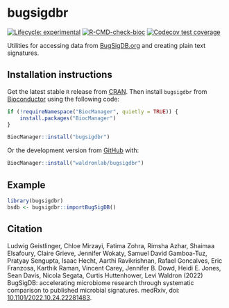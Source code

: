 # bugsigdbr

<!-- badges: start -->

[![Lifecycle:
experimental](https://img.shields.io/badge/lifecycle-experimental-orange.svg)](https://lifecycle.r-lib.org/articles/stages.html#experimental)
[![R-CMD-check-bioc](https://github.com/waldronlab/bugsigdbr/workflows/R-CMD-check-bioc/badge.svg)](https://github.com/waldronlab/bugsigdbr/actions)
[![Codecov test
coverage](https://codecov.io/gh/waldronlab/bugsigdbr/branch/main/graph/badge.svg)](https://codecov.io/gh/waldronlab/bugsigdbr?branch=main)
<!-- badges: end -->

Utilities for accessing data from [BugSigDB.org](https://bugsigdb.org) and creating plain text
signatures.

## Installation instructions

Get the latest stable `R` release from
[CRAN](http://cran.r-project.org/). Then install `bugsigdbr` from
[Bioconductor](https://bioconductor.org/packages/bugsigdbr/) using the following code:

``` r
if (!requireNamespace("BiocManager", quietly = TRUE)) {
    install.packages("BiocManager")
}

BiocManager::install("bugsigdbr")
```

Or the development version from
[GitHub](https://github.com/waldronlab/bugsigdbr) with:

``` r
BiocManager::install("waldronlab/bugsigdbr")
```

## Example

``` r
library(bugsigdbr)
bsdb <- bugsigdbr::importBugSigDB()
```

## Citation

Ludwig Geistlinger, Chloe Mirzayi, Fatima Zohra, Rimsha Azhar,
Shaimaa Elsafoury, Claire Grieve, Jennifer Wokaty, Samuel David Gamboa-Tuz,
Pratyay Sengupta, Isaac Hecht, Aarthi Ravikrishnan, Rafael Goncalves,
Eric Franzosa, Karthik Raman, Vincent Carey, Jennifer B. Dowd,
Heidi E. Jones, Sean Davis, Nicola Segata, Curtis Huttenhower, Levi Waldron (2022)
BugSigDB: accelerating microbiome research through systematic comparison to published
microbial signatures. medRxiv, doi:
[10.1101/2022.10.24.22281483](https://doi.org/10.1101/2022.10.24.22281483).

